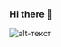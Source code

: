 ### Hi there 👋


![alt-текст](https://user-images.githubusercontent.com/89486551/143319750-2f729405-4b8a-4f73-8e16-b5c7780517fc.png "Chrome DevTools")


<!--
**Kerzhachok/Kerzhachok** is a ✨ _special_ ✨ repository because its `README.md` (this file) appears on your GitHub profile.

Here are some ideas to get you started:

- 🔭 I’m currently working on ...
- 🌱 I’m currently learning ...
- 👯 I’m looking to collaborate on ...
- 🤔 I’m looking for help with ...
- 💬 Ask me about ...
- 📫 How to reach me: ...
- 😄 Pronouns: ...
- ⚡ Fun fact: ...
-->
